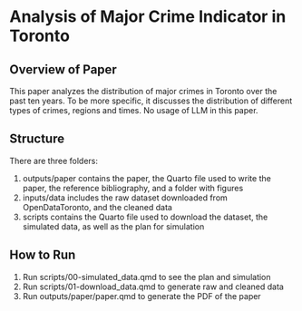 # Analysis of Major Crime Indicator in Toronto

## Overview of Paper
This paper analyzes the distribution of major crimes in Toronto over the past ten years. To be more specific, it discusses the distribution of different types of crimes, regions and times. No usage of LLM in this paper.

## Structure
There are three folders:
1. outputs/paper contains the paper, the Quarto file used to write the paper, the reference bibliography, and a folder with figures
2. inputs/data includes the raw dataset downloaded from OpenDataToronto, and the cleaned data
3. scripts contains the Quarto file used to download the dataset, the simulated data, as well as the plan for simulation

## How to Run
1. Run scripts/00-simulated_data.qmd to see the plan and simulation
2. Run scripts/01-download_data.qmd to generate raw and cleaned data
3. Run outputs/paper/paper.qmd to generate the PDF of the paper